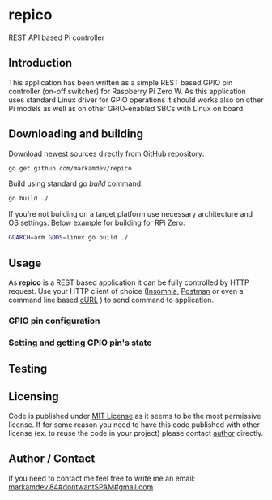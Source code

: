 # repico

REST API based Pi controller

## Introduction

This application has been written as a simple REST based GPIO pin controller (on-off switcher) for Raspberry Pi Zero W. As this application uses standard Linux driver for GPIO operations it should works also on other Pi models as well as on other GPIO-enabled SBCs with Linux on board.

## Downloading and building

Download newest sources directly from GitHub repository:

```bash
go get github.com/markamdev/repico
```

Build using standard *go build* command.

```bash
go build ./
```

If you're not building on a target platform use necessary architecture and OS settings. Below example for building for RPi Zero:

```bash
GOARCH=arm GOOS=linux go build ./
```

## Usage

As **repico** is a REST based application it can be fully controlled by HTTP request. Use your HTTP client of choice ([Insomnia](https://insomnia.rest/), [Postman](https://www.postman.com/) or even a command line based [cURL](https://curl.se/) ) to send command to application.

### GPIO pin configuration

### Setting and getting GPIO pin's state

## Testing

## Licensing

Code is published under [MIT License](https://opensource.org/licenses/MIT) as it seems to be the most permissive license. If for some reason you need to have this code published with other license (ex. to reuse the code in your project) please contact [author](#author-/-contact) directly.

## Author / Contact

If you need to contact me feel free to write me an email:
[markamdev.84#dontwantSPAM#gmail.com](mailto:)

